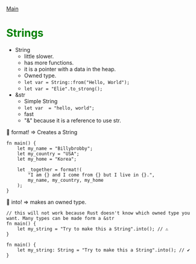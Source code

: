 [Main](index.md)

# <font color="green"> Strings </font>

- String
  - little slower.
  - has more functions.
  - it is a pointer with a data in the heap.
  - Owned type.
  - `let var = String::from("Hello, World");`
  - `let var = "Elie".to_strong();`
- &str
  - Simple String
  - `let var  = "hello, world";`
  - fast
  - "&" because it is a reference to use str.

🚀 format! => Creates a String

```
fn main() {
    let my_name = "Billybrobby";
    let my_country = "USA";
    let my_home = "Korea";

    let _together = format!(
        "I am {} and I come from {} but I live in {}.",
        my_name, my_country, my_home
    );
}
```

🚀 into! => makes an owned type.

```
// this will not work because Rust doesn't know which owned type you want. Many types can be made form a &str
fn main() {
    let my_string = "Try to make this a String".into(); // ⚠️
}
```

```
fn main() {
    let my_string: String = "Try to make this a String".into(); // ✔️
}
```
